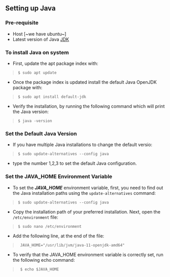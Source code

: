 ## Setting up Java

### Pre-requisite 
- Host [~we have ubuntu~]
- Latest version of Java [JDK](https://www.oracle.com/in/java/technologies/javase-downloads.html)

### To install Java on system

- First, update the apt package index with:
> `$ sudo apt update`
- Once the package index is updated install the default Java OpenJDK package with:
> `$ sudo apt install default-jdk`
- Verify the installation, by running the following command which will print the Java version:
> `$ java -version`

### Set the Default Java Version

- If you have multiple Java installations to change the default versio: 
> `$ sudo update-alternatives --config java`
  - type the number 1,2,3 to set the default Java configuration.

### Set the JAVA_HOME Environment Variable

- To set the **_JAVA_HOME_** environment variable, first, you need to find out the Java installation paths using the `update-alternatives` command:
> `$ sudo update-alternatives --config java`
- Copy the installation path of your preferred installation. Next, open the `/etc/environment` file:
> `$ sudo nano /etc/environment`

- Add the following line, at the end of the file:
> ` JAVA_HOME="/usr/lib/jvm/java-11-openjdk-amd64"`

- To verify that the JAVA_HOME environment variable is correctly set, run the following echo command:
> ` $ echo $JAVA_HOME`
